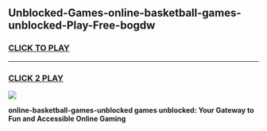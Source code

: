 
## Unblocked-Games-online-basketball-games-unblocked-Play-Free-bogdw
<h3>
<a href="https://premium76.site?title=online-basketball-games-unblocked&ref=18A1">CLICK TO PLAY</a></h3>
<hr>

<h3>
<a href="https://premium76.site?title=online-basketball-games-unblocked&ref=18A1">CLICK 2 PLAY</a>
  
</h3>

<a href="https://premium76.site?title=online-basketball-games-unblocked&ref=18A1"><img src="https://clearcache.store/games.png"></a>


**online-basketball-games-unblocked games unblocked: Your Gateway to Fun and Accessible Online Gaming**
